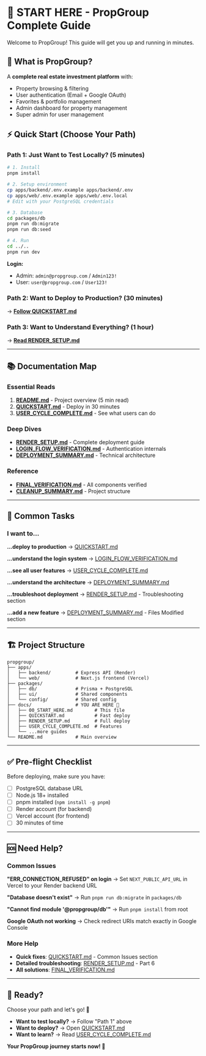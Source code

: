 # 🎯 START HERE - PropGroup Complete Guide

Welcome to PropGroup! This guide will get you up and running in minutes.

## 🚀 What is PropGroup?

A **complete real estate investment platform** with:
- Property browsing & filtering
- User authentication (Email + Google OAuth)
- Favorites & portfolio management
- Admin dashboard for property management
- Super admin for user management

## ⚡ Quick Start (Choose Your Path)

### Path 1: Just Want to Test Locally? (5 minutes)

```bash
# 1. Install
pnpm install

# 2. Setup environment
cp apps/backend/.env.example apps/backend/.env
cp apps/web/.env.example apps/web/.env.local
# Edit with your PostgreSQL credentials

# 3. Database
cd packages/db
pnpm run db:migrate
pnpm run db:seed

# 4. Run
cd ../..
pnpm run dev
```

**Login:**
- Admin: `admin@propgroup.com` / `Admin123!`
- User: `user@propgroup.com` / `User123!`

### Path 2: Want to Deploy to Production? (30 minutes)

→ **[Follow QUICKSTART.md](./QUICKSTART.md)**

### Path 3: Want to Understand Everything? (1 hour)

→ **[Read RENDER_SETUP.md](./RENDER_SETUP.md)**

---

## 📚 Documentation Map

### Essential Reads
1. **[README.md](../README.md)** - Project overview (5 min read)
2. **[QUICKSTART.md](./QUICKSTART.md)** - Deploy in 30 minutes
3. **[USER_CYCLE_COMPLETE.md](./USER_CYCLE_COMPLETE.md)** - See what users can do

### Deep Dives
- **[RENDER_SETUP.md](./RENDER_SETUP.md)** - Complete deployment guide
- **[LOGIN_FLOW_VERIFICATION.md](./LOGIN_FLOW_VERIFICATION.md)** - Authentication internals
- **[DEPLOYMENT_SUMMARY.md](./DEPLOYMENT_SUMMARY.md)** - Technical architecture

### Reference
- **[FINAL_VERIFICATION.md](./FINAL_VERIFICATION.md)** - All components verified
- **[CLEANUP_SUMMARY.md](./CLEANUP_SUMMARY.md)** - Project structure

---

## 🎯 Common Tasks

### I want to...

**...deploy to production**
→ [QUICKSTART.md](./QUICKSTART.md)

**...understand the login system**
→ [LOGIN_FLOW_VERIFICATION.md](./LOGIN_FLOW_VERIFICATION.md)

**...see all user features**
→ [USER_CYCLE_COMPLETE.md](./USER_CYCLE_COMPLETE.md)

**...understand the architecture**
→ [DEPLOYMENT_SUMMARY.md](./DEPLOYMENT_SUMMARY.md)

**...troubleshoot deployment**
→ [RENDER_SETUP.md](./RENDER_SETUP.md) - Troubleshooting section

**...add a new feature**
→ [DEPLOYMENT_SUMMARY.md](./DEPLOYMENT_SUMMARY.md) - Files Modified section

---

## 🏗️ Project Structure

```
propgroup/
├── apps/
│   ├── backend/         # Express API (Render)
│   └── web/             # Next.js frontend (Vercel)
├── packages/
│   ├── db/              # Prisma + PostgreSQL
│   ├── ui/              # Shared components
│   └── config/          # Shared config
├── docs/                # YOU ARE HERE 📍
│   ├── 00_START_HERE.md        # This file
│   ├── QUICKSTART.md           # Fast deploy
│   ├── RENDER_SETUP.md         # Full deploy
│   ├── USER_CYCLE_COMPLETE.md  # Features
│   └── ...more guides
└── README.md            # Main overview
```

---

## ✅ Pre-flight Checklist

Before deploying, make sure you have:

- [ ] PostgreSQL database URL
- [ ] Node.js 18+ installed
- [ ] pnpm installed (`npm install -g pnpm`)
- [ ] Render account (for backend)
- [ ] Vercel account (for frontend)
- [ ] 30 minutes of time

---

## 🆘 Need Help?

### Common Issues

**"ERR_CONNECTION_REFUSED" on login**
→ Set `NEXT_PUBLIC_API_URL` in Vercel to your Render backend URL

**"Database doesn't exist"**
→ Run `pnpm run db:migrate` in `packages/db`

**"Cannot find module '@propgroup/db'"**
→ Run `pnpm install` from root

**Google OAuth not working**
→ Check redirect URIs match exactly in Google Console

### More Help

- **Quick fixes**: [QUICKSTART.md](./QUICKSTART.md) - Common Issues section
- **Detailed troubleshooting**: [RENDER_SETUP.md](./RENDER_SETUP.md) - Part 6
- **All solutions**: [FINAL_VERIFICATION.md](./FINAL_VERIFICATION.md)

---

## 🎉 Ready?

Choose your path and let's go! 🚀

- **Want to test locally?** → Follow "Path 1" above
- **Want to deploy?** → Open [QUICKSTART.md](./QUICKSTART.md)
- **Want to learn?** → Read [USER_CYCLE_COMPLETE.md](./USER_CYCLE_COMPLETE.md)

**Your PropGroup journey starts now! 💪**
